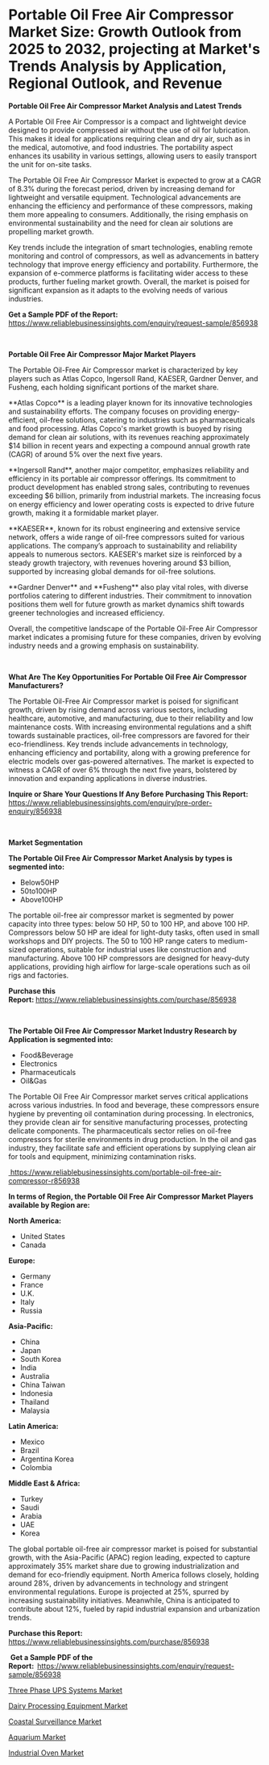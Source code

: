 <p><h1>Portable Oil Free Air Compressor Market Size: Growth Outlook from 2025 to 2032, projecting at Market's Trends Analysis by Application, Regional Outlook, and Revenue</h1></p><p><strong>Portable Oil Free Air Compressor Market Analysis and Latest Trends</strong></p>
<p><p>A Portable Oil Free Air Compressor is a compact and lightweight device designed to provide compressed air without the use of oil for lubrication. This makes it ideal for applications requiring clean and dry air, such as in the medical, automotive, and food industries. The portability aspect enhances its usability in various settings, allowing users to easily transport the unit for on-site tasks.</p><p>The Portable Oil Free Air Compressor Market is expected to grow at a CAGR of 8.3% during the forecast period, driven by increasing demand for lightweight and versatile equipment. Technological advancements are enhancing the efficiency and performance of these compressors, making them more appealing to consumers. Additionally, the rising emphasis on environmental sustainability and the need for clean air solutions are propelling market growth. </p><p>Key trends include the integration of smart technologies, enabling remote monitoring and control of compressors, as well as advancements in battery technology that improve energy efficiency and portability. Furthermore, the expansion of e-commerce platforms is facilitating wider access to these products, further fueling market growth. Overall, the market is poised for significant expansion as it adapts to the evolving needs of various industries.</p></p>
<p><strong>Get a Sample PDF of the Report:&nbsp;</strong> <a href="https://www.reliablebusinessinsights.com/enquiry/request-sample/856938?utm_campaign=63&utm_medium=2&utm_source=Github&utm_content=ia&utm_term=08042025&utm_id=portable-oil-free-air-compressor">https://www.reliablebusinessinsights.com/enquiry/request-sample/856938</a></p>
<p>&nbsp;</p>
<p><strong>Portable Oil Free Air Compressor Major Market Players</strong></p>
<p><p>The Portable Oil-Free Air Compressor market is characterized by key players such as Atlas Copco, Ingersoll Rand, KAESER, Gardner Denver, and Fusheng, each holding significant portions of the market share. </p><p>**Atlas Copco** is a leading player known for its innovative technologies and sustainability efforts. The company focuses on providing energy-efficient, oil-free solutions, catering to industries such as pharmaceuticals and food processing. Atlas Copco's market growth is buoyed by rising demand for clean air solutions, with its revenues reaching approximately $14 billion in recent years and expecting a compound annual growth rate (CAGR) of around 5% over the next five years.</p><p>**Ingersoll Rand**, another major competitor, emphasizes reliability and efficiency in its portable air compressor offerings. Its commitment to product development has enabled strong sales, contributing to revenues exceeding $6 billion, primarily from industrial markets. The increasing focus on energy efficiency and lower operating costs is expected to drive future growth, making it a formidable market player.</p><p>**KAESER**, known for its robust engineering and extensive service network, offers a wide range of oil-free compressors suited for various applications. The company’s approach to sustainability and reliability appeals to numerous sectors. KAESER's market size is reinforced by a steady growth trajectory, with revenues hovering around $3 billion, supported by increasing global demands for oil-free solutions.</p><p>**Gardner Denver** and **Fusheng** also play vital roles, with diverse portfolios catering to different industries. Their commitment to innovation positions them well for future growth as market dynamics shift towards greener technologies and increased efficiency.</p><p>Overall, the competitive landscape of the Portable Oil-Free Air Compressor market indicates a promising future for these companies, driven by evolving industry needs and a growing emphasis on sustainability.</p></p>
<p>&nbsp;</p>
<p><strong>What Are The Key Opportunities For Portable Oil Free Air Compressor Manufacturers?</strong></p>
<p><p>The Portable Oil-Free Air Compressor market is poised for significant growth, driven by rising demand across various sectors, including healthcare, automotive, and manufacturing, due to their reliability and low maintenance costs. With increasing environmental regulations and a shift towards sustainable practices, oil-free compressors are favored for their eco-friendliness. Key trends include advancements in technology, enhancing efficiency and portability, along with a growing preference for electric models over gas-powered alternatives. The market is expected to witness a CAGR of over 6% through the next five years, bolstered by innovation and expanding applications in diverse industries.</p></p>
<p><strong>Inquire or Share Your Questions If Any Before Purchasing This Report:</strong> <a href="https://www.reliablebusinessinsights.com/enquiry/pre-order-enquiry/856938?utm_campaign=63&utm_medium=2&utm_source=Github&utm_content=ia&utm_term=08042025&utm_id=portable-oil-free-air-compressor">https://www.reliablebusinessinsights.com/enquiry/pre-order-enquiry/856938</a></p>
<p>&nbsp;</p>
<p><strong>Market Segmentation</strong></p>
<p><strong>The Portable Oil Free Air Compressor Market Analysis by types is segmented into:</strong></p>
<p><ul><li>Below50HP</li><li>50to100HP</li><li>Above100HP</li></ul></p>
<p><p>The portable oil-free air compressor market is segmented by power capacity into three types: below 50 HP, 50 to 100 HP, and above 100 HP. Compressors below 50 HP are ideal for light-duty tasks, often used in small workshops and DIY projects. The 50 to 100 HP range caters to medium-sized operations, suitable for industrial uses like construction and manufacturing. Above 100 HP compressors are designed for heavy-duty applications, providing high airflow for large-scale operations such as oil rigs and factories.</p></p>
<p><strong>Purchase this Report:&nbsp;</strong><a href="https://www.reliablebusinessinsights.com/purchase/856938?utm_campaign=63&utm_medium=2&utm_source=Github&utm_content=ia&utm_term=08042025&utm_id=portable-oil-free-air-compressor">https://www.reliablebusinessinsights.com/purchase/856938</a></p>
<p>&nbsp;</p>
<p><strong>The Portable Oil Free Air Compressor Market Industry Research by Application is segmented into:</strong></p>
<p><ul><li>Food&Beverage</li><li>Electronics</li><li>Pharmaceuticals</li><li>Oil&Gas</li></ul></p>
<p><p>The Portable Oil Free Air Compressor market serves critical applications across various industries. In food and beverage, these compressors ensure hygiene by preventing oil contamination during processing. In electronics, they provide clean air for sensitive manufacturing processes, protecting delicate components. The pharmaceuticals sector relies on oil-free compressors for sterile environments in drug production. In the oil and gas industry, they facilitate safe and efficient operations by supplying clean air for tools and equipment, minimizing contamination risks.</p></p>
<p><a href="https://www.reliablebusinessinsights.com/portable-oil-free-air-compressor-r856938?utm_campaign=63&utm_medium=2&utm_source=Github&utm_content=ia&utm_term=08042025&utm_id=portable-oil-free-air-compressor">&nbsp;https://www.reliablebusinessinsights.com/portable-oil-free-air-compressor-r856938</a></p>
<p><strong>In terms of Region, the Portable Oil Free Air Compressor Market Players available by Region are:</strong></p>
<p>
    <p> <strong> North America: </strong>
        <ul>
            <li>United States</li>
            <li>Canada</li>
        </ul>
        </p> 
    <p> <strong> Europe: </strong>
        <ul>
            <li>Germany</li>
            <li>France</li>
            <li>U.K.</li>
            <li>Italy</li>
            <li>Russia</li>
        </ul>
        </p> 
    <p> <strong> Asia-Pacific: </strong>
        <ul>
            <li>China</li>
            <li>Japan</li>
            <li>South Korea</li>
            <li>India</li>
            <li>Australia</li>
            <li>China Taiwan</li>
            <li>Indonesia</li>
            <li>Thailand</li>
            <li>Malaysia</li>
        </ul>
        </p> 
    <p> <strong> Latin America: </strong>
        <ul>
            <li>Mexico</li>
            <li>Brazil</li>
            <li>Argentina Korea</li>
            <li>Colombia</li>
        </ul>
        </p> 
    <p> <strong> Middle East & Africa: </strong>
        <ul>
            <li>Turkey</li>
            <li>Saudi</li>
            <li>Arabia</li>
            <li>UAE</li>
            <li>Korea</li>
        </ul>
    </p>
    </p>
<p><p>The global portable oil-free air compressor market is poised for substantial growth, with the Asia-Pacific (APAC) region leading, expected to capture approximately 35% market share due to growing industrialization and demand for eco-friendly equipment. North America follows closely, holding around 28%, driven by advancements in technology and stringent environmental regulations. Europe is projected at 25%, spurred by increasing sustainability initiatives. Meanwhile, China is anticipated to contribute about 12%, fueled by rapid industrial expansion and urbanization trends.</p></p>
<p><strong>Purchase this Report: </strong><a href="https://www.reliablebusinessinsights.com/purchase/856938?utm_campaign=63&utm_medium=2&utm_source=Github&utm_content=ia&utm_term=08042025&utm_id=portable-oil-free-air-compressor">https://www.reliablebusinessinsights.com/purchase/856938</a></p>
<p>&nbsp;<strong>Get a Sample PDF of the Report:&nbsp;&nbsp;</strong><a href="https://www.reliablebusinessinsights.com/enquiry/request-sample/856938?utm_campaign=63&utm_medium=2&utm_source=Github&utm_content=ia&utm_term=08042025&utm_id=portable-oil-free-air-compressor">https://www.reliablebusinessinsights.com/enquiry/request-sample/856938</a></p>
<p><strong></strong></p>
<p><p><a href="https://github.com/kaniselway4c/Market-Research-Report-List-1/blob/main/three-phase-ups-systems-market.md?utm_campaign=63&utm_medium=2&utm_source=Github&utm_content=ia&utm_term=08042025&utm_id=portable-oil-free-air-compressor">Three Phase UPS Systems Market</a></p><p><a href="https://github.com/steegwajma22/Market-Research-Report-List-1/blob/main/dairy-processing-equipment-market.md?utm_campaign=63&utm_medium=2&utm_source=Github&utm_content=ia&utm_term=08042025&utm_id=portable-oil-free-air-compressor">Dairy Processing Equipment Market</a></p><p><a href="https://github.com/jemmysolin5k/Market-Research-Report-List-1/blob/main/coastal-surveillance-market.md?utm_campaign=63&utm_medium=2&utm_source=Github&utm_content=ia&utm_term=08042025&utm_id=portable-oil-free-air-compressor">Coastal Surveillance Market</a></p><p><a href="https://github.com/sokurgleyde/Market-Research-Report-List-1/blob/main/aquarium-market.md?utm_campaign=63&utm_medium=2&utm_source=Github&utm_content=ia&utm_term=08042025&utm_id=portable-oil-free-air-compressor">Aquarium Market</a></p><p><a href="https://github.com/rubiogruis0p/Market-Research-Report-List-1/blob/main/industrial-oven-market.md?utm_campaign=63&utm_medium=2&utm_source=Github&utm_content=ia&utm_term=08042025&utm_id=portable-oil-free-air-compressor">Industrial Oven Market</a></p></p>